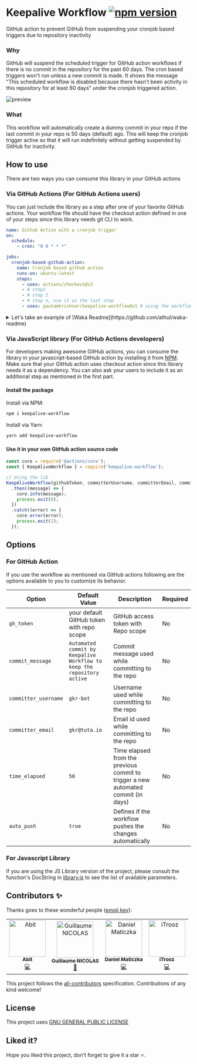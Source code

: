 # Keepalive Workflow [![npm version](https://badge.fury.io/js/keepalive-workflow.svg)](https://badge.fury.io/js/keepalive-workflow)
GitHub action to prevent GitHub from suspending your cronjob based triggers due to repository inactivity

### Why
GitHub will suspend the scheduled trigger for GitHub action workflows if there is no commit in the repository for the past 60 days. The cron based triggers won't run unless a new commit is made. It shows the message "This scheduled workflow is disabled because there hasn't been activity in this repository for at least 60 days" under the cronjob triggered action.

![preview](https://user-images.githubusercontent.com/8397274/105174930-4303e100-5b49-11eb-90ed-95a55697582f.png)

### What
This workflow will automatically create a dummy commit in your repo if the last commit in your repo is 50 days (default) ago.
This will keep the cronjob trigger active so that it will run indefinitely without getting suspended by GitHub for inactivity.

## How to use
There are two ways you can consume this library in your GitHub actions
### Via GitHub Actions (For GitHub Actions users)
You can just include the library as a step after one of your favorite GitHub actions. Your workflow file should have the checkout action defined in one of your steps since this library needs git CLI to work.

```yaml
name: Github Action with a cronjob trigger
on:
  schedule:
    - cron: "0 0 * * *"

jobs:
  cronjob-based-github-action:
    name: Cronjob based github action
    runs-on: ubuntu-latest
    steps:
      - uses: actions/checkout@v3
      - # step1
      - # step 2
      - # step n, use it as the last step
      - uses: gautamkrishnar/keepalive-workflow@v1 # using the workflow with default settings
```
<details>
  <summary>Let's take an example of [Waka Readme](https://github.com/athul/waka-readme)</summary>

```yaml
name: My awesome readme
on:
  workflow_dispatch:
  schedule:
    # Runs at 12 am UTC
    - cron: "0 0 * * *"

jobs:
  update-readme:
    name: Update this repo's README
    runs-on: ubuntu-latest
    steps:
      - uses: actions/checkout@v3
      - uses: athul/waka-readme@master
        with:
          WAKATIME_API_KEY: ${{ secrets.WAKATIME_API_KEY }}
      - uses: gautamkrishnar/keepalive-workflow@v1 # using the workflow with default settings
```
</details>

### Via JavaScript library (For GitHub Actions developers)
For developers making awesome GitHub actions, you can consume the library in your javascript-based GitHub action by installing it from [NPM](https://www.npmjs.com/package/keepalive-workflow). Make sure that your GitHub action uses checkout action since this library needs it as a dependency.
You can also ask your users to include it as an additional step as mentioned in the first part.

#### Install the package
Install via NPM:
```bash
npm i keepalive-workflow
```

Install via Yarn:
```bash
yarn add keepalive-workflow
```

#### Use it in your own GitHub action source code
```javascript
const core = require('@actions/core');
const { KeepAliveWorkflow } = require('keepalive-workflow');

// Using the lib
KeepAliveWorkflow(githubToken, committerUsername, committerEmail, commitMessage, timeElapsed)
  .then((message) => {
    core.info(message);
    process.exit(0);
  })
  .catch((error) => {
    core.error(error);
    process.exit(1);
  });
```

## Options
### For GitHub Action
If you use the workflow as mentioned via GitHub actions following are the options available to you to customize its behavior.

| Option | Default Value | Description | Required |
|--------|--------|--------|--------|
| `gh_token` | your default GitHub token with repo scope | GitHub access token with Repo scope | No |
| `commit_message` | `Automated commit by Keepalive Workflow to keep the repository active` | Commit message used while committing to the repo | No  |
| `committer_username` | `gkr-bot` | Username used while committing to the repo | No |
| `committer_email` | `gkr@tuta.io` | Email id used while committing to the repo | No |
| `time_elapsed` | `50` | Time elapsed from the previous commit to trigger a new automated commit (in days) | No |
| `auto_push` | `true` | Defines if the workflow pushes the changes automatically | No |

### For Javascript Library
If you are using the JS Library version of the project, please consult the function's DocString in [library.js](library.js) to see the list of available parameters.

## Contributors ✨

Thanks goes to these wonderful people ([emoji key](https://allcontributors.org/docs/en/emoji-key)):

<!-- ALL-CONTRIBUTORS-LIST:START - Do not remove or modify this section -->
<!-- prettier-ignore-start -->
<!-- markdownlint-disable -->
<table>
  <tbody>
    <tr>
      <td align="center"><a href="https://github.com/abitmore"><img src="https://avatars.githubusercontent.com/u/9946777?v=4?s=100" width="100px;" alt="Abit"/><br /><sub><b>Abit</b></sub></a><br /><a href="https://github.com/gautamkrishnar/keepalive-workflow/commits?author=abitmore" title="Code">💻</a></td>
      <td align="center"><a href="https://github.com/Nigui"><img src="https://avatars.githubusercontent.com/u/6088236?v=4?s=100" width="100px;" alt="Guillaume NICOLAS"/><br /><sub><b>Guillaume NICOLAS</b></sub></a><br /><a href="https://github.com/gautamkrishnar/keepalive-workflow/commits?author=Nigui" title="Documentation">📖</a></td>
      <td align="center"><a href="https://github.com/dmaticzka"><img src="https://avatars.githubusercontent.com/u/113329?v=4?s=100" width="100px;" alt="Daniel Maticzka"/><br /><sub><b>Daniel Maticzka</b></sub></a><br /><a href="https://github.com/gautamkrishnar/keepalive-workflow/commits?author=dmaticzka" title="Code">💻</a></td>
      <td align="center"><a href="https://itrooz.fr"><img src="https://avatars.githubusercontent.com/u/42669835?v=4?s=100" width="100px;" alt="iTrooz"/><br /><sub><b>iTrooz</b></sub></a><br /><a href="https://github.com/gautamkrishnar/keepalive-workflow/commits?author=iTrooz" title="Code">💻</a></td>
    </tr>
  </tbody>
</table>

<!-- markdownlint-restore -->
<!-- prettier-ignore-end -->

<!-- ALL-CONTRIBUTORS-LIST:END -->

This project follows the [all-contributors](https://github.com/all-contributors/all-contributors) specification. Contributions of any kind welcome!

## License
This project uses [GNU GENERAL PUBLIC LICENSE](LICENSE)

## Liked it?

Hope you liked this project, don't forget to give it a star ⭐.
